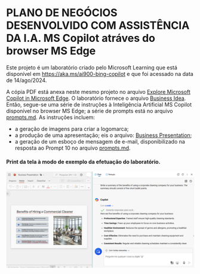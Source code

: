 # PLANO DE NEGÓCIOS DESENVOLVIDO COM ASSISTÊNCIA DA I.A. MS Copilot atráves do browser MS Edge

Este projeto é um laboratório criado pelo Microsoft Learning que está disponível em <https://aka.ms/ai900-bing-copilot> e que foi acessado na data de 14/ago/2024.

A cópia PDF está anexa neste mesmo projeto no arquivo [Explore Microsoft Copilot in Microsoft Edge](mslearn-ai-fundamentals.pdf). O laboratório fornece o arquivo [Business Idea](Business-Idea.docx). Então, segue-se uma série de instruções à Inteligência Artificial MS Copilot disponível no browser MS Edge; a série de prompts está no arquivo [prompts.md](prompts.md). As instruções incluem:
- a geração de imagens para criar a logomarca;
- a produção de uma apresentação; eis o arquivo: [Business Presentation](Business-Presentation.pptx);
- a geração de um esboço de mensagem de e-mail, disponibilizado na resposta ao Prompt 10 no arquivo [prompts.md](prompts.md).

#### Print da tela à modo de exemplo da efetuação do laboratório.
![screen.png](img/screen.png) 